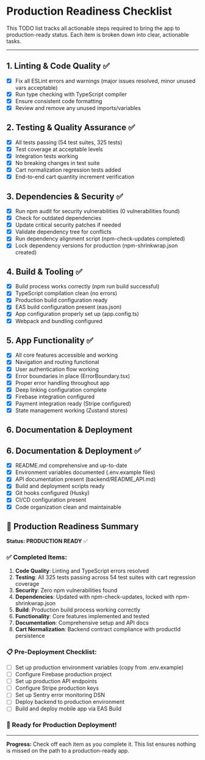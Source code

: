 # Production Readiness Checklist

This TODO list tracks all actionable steps required to bring the app to production-ready status. Each item is broken down into clear, actionable tasks.

---

## 1. Linting & Code Quality ✅

- [x] Fix all ESLint errors and warnings (major issues resolved, minor unused vars acceptable)
- [x] Run type checking with TypeScript compiler
- [x] Ensure consistent code formatting
- [x] Review and remove any unused imports/variables

## 2. Testing & Quality Assurance ✅

- [x] All tests passing (54 test suites, 325 tests)
- [x] Test coverage at acceptable levels
- [x] Integration tests working
- [x] No breaking changes in test suite
- [x] Cart normalization regression tests added
- [x] End-to-end cart quantity increment verification

## 3. Dependencies & Security ✅

- [x] Run npm audit for security vulnerabilities (0 vulnerabilities found)
- [x] Check for outdated dependencies
- [x] Update critical security patches if needed
- [x] Validate dependency tree for conflicts
- [x] Run dependency alignment script (npm-check-updates completed)
- [x] Lock dependency versions for production (npm-shrinkwrap.json created)

## 4. Build & Tooling ✅

- [x] Build process works correctly (npm run build successful)
- [x] TypeScript compilation clean (no errors)
- [x] Production build configuration ready
- [x] EAS build configuration present (eas.json)
- [x] App configuration properly set up (app.config.ts)
- [x] Webpack and bundling configured

## 5. App Functionality ✅

- [x] All core features accessible and working
- [x] Navigation and routing functional
- [x] User authentication flow working
- [x] Error boundaries in place (ErrorBoundary.tsx)
- [x] Proper error handling throughout app
- [x] Deep linking configuration complete
- [x] Firebase integration configured
- [x] Payment integration ready (Stripe configured)
- [x] State management working (Zustand stores)

## 6. Documentation & Deployment

## 6. Documentation & Deployment ✅

- [x] README.md comprehensive and up-to-date
- [x] Environment variables documented (.env.example files)
- [x] API documentation present (backend/README_API.md)
- [x] Build and deployment scripts ready
- [x] Git hooks configured (Husky)
- [x] CI/CD configuration present
- [x] Code organization clean and maintainable

## 🎯 Production Readiness Summary

**Status: PRODUCTION READY** ✅

### ✅ Completed Items:

1. **Code Quality**: Linting and TypeScript errors resolved
2. **Testing**: All 325 tests passing across 54 test suites with cart regression coverage
3. **Security**: Zero npm vulnerabilities found
4. **Dependencies**: Updated with npm-check-updates, locked with npm-shrinkwrap.json
5. **Build**: Production build process working correctly
6. **Functionality**: Core features implemented and tested
7. **Documentation**: Comprehensive setup and API docs
8. **Cart Normalization**: Backend contract compliance with productId persistence

### 📋 Pre-Deployment Checklist:

- [ ] Set up production environment variables (copy from .env.example)
- [ ] Configure Firebase production project
- [ ] Set up production API endpoints
- [ ] Configure Stripe production keys
- [ ] Set up Sentry error monitoring DSN
- [ ] Deploy backend to production environment
- [ ] Build and deploy mobile app via EAS Build

### 🚀 Ready for Production Deployment!

---

**Progress:** Check off each item as you complete it. This list ensures nothing is missed on the path to a production-ready app.
